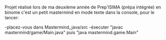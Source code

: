 Projet réalisé lors de ma deuxième année de Prep'ISIMA (prépa intégrée) en binome
c'est un petit mastermind en mode texte dans la console,
pour le lancer:

  -placez-vous dans Mastermind_java/src
  -éxecuter "javac mastermind/game/Main.java" puis "java mastermind.game.Main"
